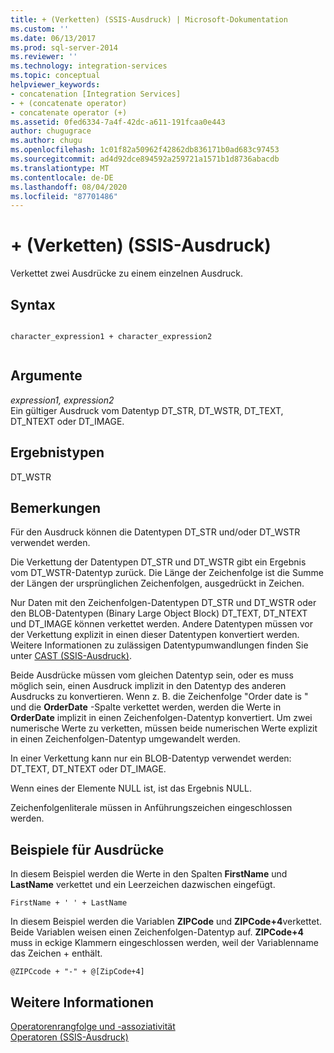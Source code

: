 ```yaml
---
title: + (Verketten) (SSIS-Ausdruck) | Microsoft-Dokumentation
ms.custom: ''
ms.date: 06/13/2017
ms.prod: sql-server-2014
ms.reviewer: ''
ms.technology: integration-services
ms.topic: conceptual
helpviewer_keywords:
- concatenation [Integration Services]
- + (concatenate operator)
- concatenate operator (+)
ms.assetid: 0fed6334-7a4f-42dc-a611-191fcaa0e443
author: chugugrace
ms.author: chugu
ms.openlocfilehash: 1c01f82a50962f42862db836171b0ad683c97453
ms.sourcegitcommit: ad4d92dce894592a259721a1571b1d8736abacdb
ms.translationtype: MT
ms.contentlocale: de-DE
ms.lasthandoff: 08/04/2020
ms.locfileid: "87701486"
---
```

# <a name="-concatenate-ssis-expression"></a>+ (Verketten) (SSIS-Ausdruck)
  Verkettet zwei Ausdrücke zu einem einzelnen Ausdruck.  
  
## <a name="syntax"></a>Syntax  
  
```  
  
character_expression1 + character_expression2  
  
```  
  
## <a name="arguments"></a>Argumente  
 *expression1, expression2*  
 Ein gültiger Ausdruck vom Datentyp DT_STR, DT_WSTR, DT_TEXT, DT_NTEXT oder DT_IMAGE.  
  
## <a name="result-types"></a>Ergebnistypen  
 DT_WSTR  
  
## <a name="remarks"></a>Bemerkungen  
 Für den Ausdruck können die Datentypen DT_STR und/oder DT_WSTR verwendet werden.  
  
 Die Verkettung der Datentypen DT_STR und DT_WSTR gibt ein Ergebnis vom DT_WSTR-Datentyp zurück. Die Länge der Zeichenfolge ist die Summe der Längen der ursprünglichen Zeichenfolgen, ausgedrückt in Zeichen.  
  
 Nur Daten mit den Zeichenfolgen-Datentypen DT_STR und DT_WSTR oder den BLOB-Datentypen (Binary Large Object Block) DT_TEXT, DT_NTEXT und DT_IMAGE können verkettet werden. Andere Datentypen müssen vor der Verkettung explizit in einen dieser Datentypen konvertiert werden. Weitere Informationen zu zulässigen Datentypumwandlungen finden Sie unter [CAST &#40;SSIS-Ausdruck&#41;](cast-ssis-expression.md).  
  
 Beide Ausdrücke müssen vom gleichen Datentyp sein, oder es muss möglich sein, einen Ausdruck implizit in den Datentyp des anderen Ausdrucks zu konvertieren. Wenn z. B. die Zeichenfolge "Order date is " und die **OrderDate** -Spalte verkettet werden, werden die Werte in **OrderDate** implizit in einen Zeichenfolgen-Datentyp konvertiert. Um zwei numerische Werte zu verketten, müssen beide numerischen Werte explizit in einen Zeichenfolgen-Datentyp umgewandelt werden.  
  
 In einer Verkettung kann nur ein BLOB-Datentyp verwendet werden: DT_TEXT, DT_NTEXT oder DT_IMAGE.  
  
 Wenn eines der Elemente NULL ist, ist das Ergebnis NULL.  
  
 Zeichenfolgenliterale müssen in Anführungszeichen eingeschlossen werden.  
  
## <a name="expression-examples"></a>Beispiele für Ausdrücke  
 In diesem Beispiel werden die Werte in den Spalten **FirstName** und **LastName** verkettet und ein Leerzeichen dazwischen eingefügt.  
  
```  
FirstName + ' ' + LastName  
```  
  
 In diesem Beispiel werden die Variablen **ZIPCode** und **ZIPCode+4**verkettet. Beide Variablen weisen einen Zeichenfolgen-Datentyp auf. **ZIPCode+4** muss in eckige Klammern eingeschlossen werden, weil der Variablenname das Zeichen + enthält.  
  
```  
@ZIPCcode + "-" + @[ZipCode+4]  
```  
  
## <a name="see-also"></a>Weitere Informationen  
 [Operatorenrangfolge und -assoziativität](operator-precedence-and-associativity.md)   
 [Operatoren &#40;SSIS-Ausdruck&#41;](operators-ssis-expression.md)  
  
  
